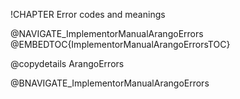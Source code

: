 !CHAPTER Error codes and meanings

@NAVIGATE_ImplementorManualArangoErrors
@EMBEDTOC{ImplementorManualArangoErrorsTOC}

@copydetails ArangoErrors

@BNAVIGATE_ImplementorManualArangoErrors
